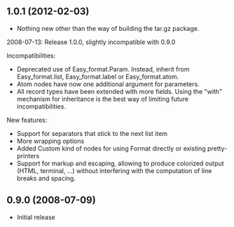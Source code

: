 1.0.1 (2012-02-03)
------------------

- Nothing new other than the way of building the tar.gz package.

2008-07-13: Release 1.0.0, slightly incompatible with 0.9.0

Incompatibilities:
- Deprecated use of Easy_format.Param. Instead, inherit from Easy_format.list,
  Easy_format.label or Easy_format.atom.
- Atom nodes have now one additional argument for parameters.
- All record types have been extended with more fields.
  Using the "with" mechanism for inheritance is the best way of limiting
  future incompatibilities.

New features:
- Support for separators that stick to the next list item
- More wrapping options
- Added Custom kind of nodes for using Format directly or existing
  pretty-printers
- Support for markup and escaping, allowing to produce colorized output
  (HTML, terminal, ...) without interfering with the computation of
  line breaks and spacing.

0.9.0 (2008-07-09)
------------------

- Initial release
